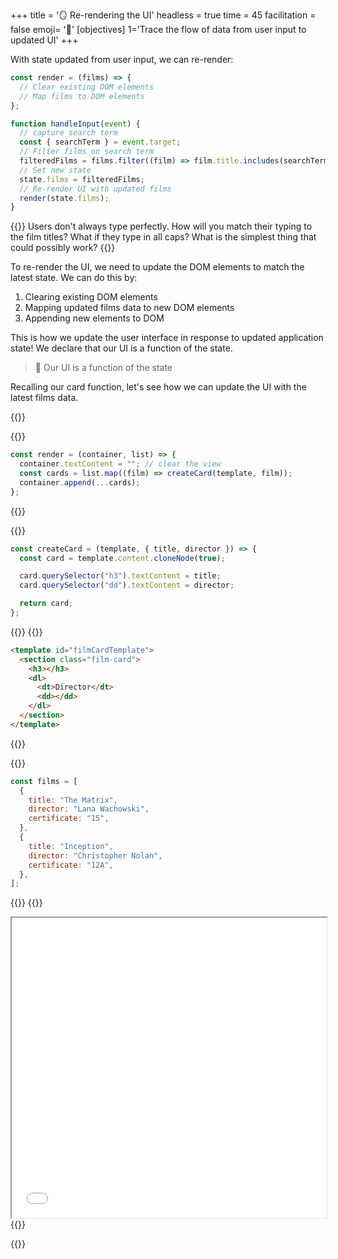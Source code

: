 +++
title = '🪞 Re-rendering the UI'
headless = true
time = 45
facilitation = false
emoji= '🧩'
[objectives]
    1='Trace the flow of data from user input to updated UI'
+++

With state updated from user input, we can re-render:

```js
const render = (films) => {
  // Clear existing DOM elements
  // Map films to DOM elements
};

function handleInput(event) {
  // capture search term
  const { searchTerm } = event.target;
  // Filter films on search term
  filteredFilms = films.filter((film) => film.title.includes(searchTerm));
  // Set new state
  state.films = filteredFilms;
  // Re-render UI with updated films
  render(state.films);
}
```

{{<note type="tip" title="Things to consider">}}
Users don't always type perfectly. How will you match their typing to the film titles? What if they type in all caps? What is the simplest thing that could possibly work?
{{</note>}}

To re-render the UI, we need to update the DOM elements to match the latest state. We can do this by:

1. Clearing existing DOM elements
2. Mapping updated films data to new DOM elements
3. Appending new elements to DOM

This is how we update the user interface in response to updated application state! We declare that our UI is a function of the state.

> 🧠 Our UI is a function of the state

Recalling our card function, let's see how we can update the UI with the latest films data.

{{<tabs name="Updating the DOM">}}

{{<tab name="Render">}}

```js
const render = (container, list) => {
  container.textContent = ""; // clear the view
  const cards = list.map((film) => createCard(template, film));
  container.append(...cards);
};
```

{{</tab>}}

{{<tab name="Card">}}

```js
const createCard = (template, { title, director }) => {
  const card = template.content.cloneNode(true);

  card.querySelector("h3").textContent = title;
  card.querySelector("dd").textContent = director;

  return card;
};
```

{{</tab>}}
{{<tab name="Template">}}

```html
<template id="filmCardTemplate">
  <section class="film-card">
    <h3></h3>
    <dl>
      <dt>Director</dt>
      <dd></dd>
    </dl>
  </section>
</template>
```

{{</tab>}}

{{<tab name="Data">}}

```js
const films = [
  {
    title: "The Matrix",
    director: "Lana Wachowski",
    certificate: "15",
  },
  {
    title: "Inception",
    director: "Christopher Nolan",
    certificate: "12A",
  },
];
```

{{</tab>}}
{{<tab name="Compiled">}}

<iframe src="../../../../filterFilms.html" width="100%" height="480px"></iframe>
{{</tab>}}

{{</tabs>}}
